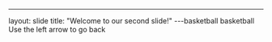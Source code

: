 ---
layout: slide
title: "Welcome to our second slide!"
---basketball
basketball
Use the left arrow to go back
